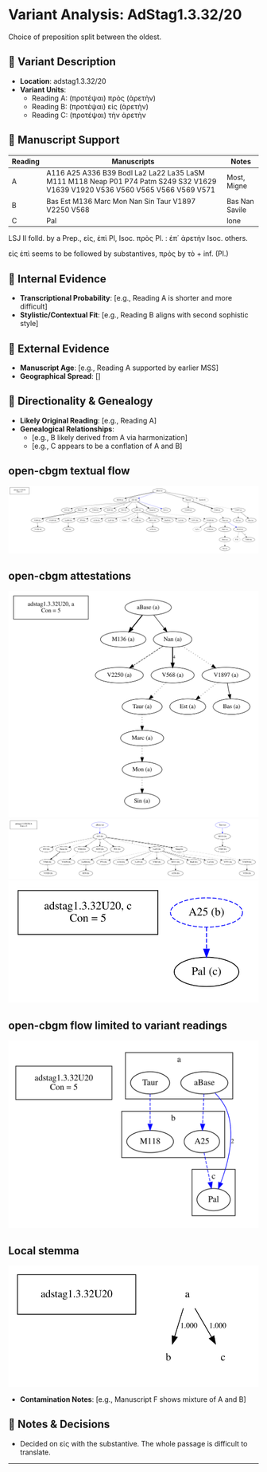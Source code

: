# Variant Analysis: AdStag1.3.32/20

Choice of preposition split between the oldest.

## 📌 Variant Description
- **Location**: adstag1.3.32/20
- **Variant Units**: 
  - Reading A: (προτέψαι) πρὸς (ἀρετὴν)
  - Reading B: (προτέψαι) εἰς (ἀρετὴν)
  - Reading C: (προτέψαι) τὴν ἀρετὴν

## 🧬 Manuscript Support
| Reading | Manuscripts | Notes |
|--------|-------------|-------|
| A      | A116 A25 A336 B39 Bodl La2 La22 La35 LaSM M111 M118 Neap P01 P74 Patm S249 S32 V1629 V1639 V1920 V536 V560 V565 V566 V569 V571 | Most, Migne |
| B      | Bas Est M136 Marc Mon Nan Sin Taur V1897 V2250 V568    | Bas Nan Savile |
| C      | Pal       | lone |

LSJ II folld. by a Prep., εἰς, ἐπὶ Pl, Isoc. πρὸς Pl. : ἐπ΄ ἀρετὴν Isoc. others.

εἰς ἐπὶ seems to be followed by substantives, πρὸς by τὸ + inf. (Pl.)

## 🧠 Internal Evidence
- **Transcriptional Probability**: [e.g., Reading A is shorter and more difficult]
- **Stylistic/Contextual Fit**: [e.g., Reading B aligns with second sophistic style]

## 🧭 External Evidence
- **Manuscript Age**: [e.g., Reading A supported by earlier MSS]
- **Geographical Spread**: []

## 🔄 Directionality & Genealogy
- **Likely Original Reading**: [e.g., Reading A]
- **Genealogical Relationships**:
  - [e.g., B likely derived from A via harmonization]
  - [e.g., C appears to be a conflation of A and B]
## open-cbgm textual flow ##
![adstag1.3.32U20](flow/adstag1.3.32U20-textual-flow.svg "adstag1.3.32U20")
## open-cbgm attestations ##
![adstag1.3.32U20Ra](attestations/adstag1.3.32U20Ra-coherence-attestations.svg "adstag1.3.32U20Ra")
![adstag1.3.32U20Rb](attestations/adstag1.3.32U20Rb-coherence-attestations.svg "adstag1.3.32U20Rb")
![adstag1.3.32U20Rc](attestations/adstag1.3.32U20Rc-coherence-attestations.svg "adstag1.3.32U20Rc")
## open-cbgm flow limited to variant readings ##
![adstag1.3.32U20](variants/adstag1.3.32U20-coherence-variants.svg "adstag1.3.32U20")
## Local stemma ##
![adstag1.3.32U20](local/adstag1.3.32U20-local-stemma.svg "adstag1.3.32U20")

- **Contamination Notes**: [e.g., Manuscript F shows mixture of A and B]

## 📝 Notes & Decisions
- Decided on εἰς with the substantive. The whole passage is difficult to translate.

---